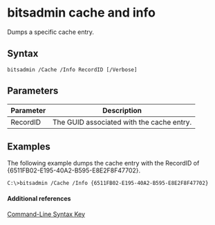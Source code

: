 # bitsadmin cache and info



Dumps a specific cache entry.

## Syntax

```
bitsadmin /Cache /Info RecordID [/Verbose] 
```

## Parameters

|Parameter|Description|
|---------|-----------|
|RecordID|The GUID associated with the cache entry.|

## <a name="BKMK_examples"></a>Examples

The following example dumps the cache entry with the RecordID of {6511FB02-E195-40A2-B595-E8E2F8F47702}.
```
C:\>bitsadmin /Cache /Info {6511FB02-E195-40A2-B595-E8E2F8F47702} 
```

#### Additional references

[Command-Line Syntax Key](command-line-syntax-key.md)